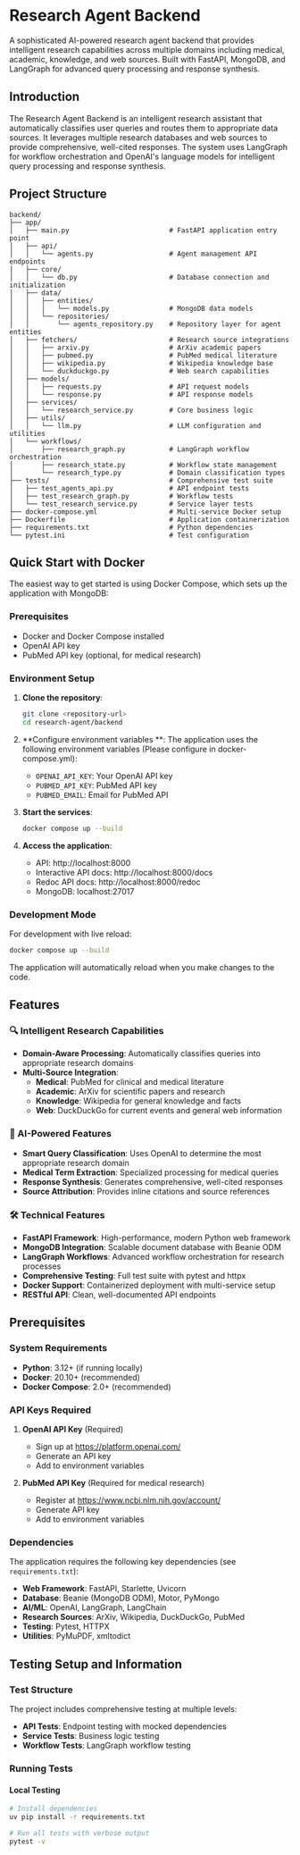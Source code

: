 # Research Agent Backend

A sophisticated AI-powered research agent backend that provides intelligent research capabilities across multiple domains including medical, academic, knowledge, and web sources. Built with FastAPI, MongoDB, and LangGraph for advanced query processing and response synthesis.

## Introduction

The Research Agent Backend is an intelligent research assistant that automatically classifies user queries and routes them to appropriate data sources. It leverages multiple research databases and web sources to provide comprehensive, well-cited responses. The system uses LangGraph for workflow orchestration and OpenAI's language models for intelligent query processing and response synthesis.

## Project Structure

```
backend/
├── app/
│   ├── main.py                         # FastAPI application entry point
│   ├── api/
│   │   └── agents.py                   # Agent management API endpoints
│   ├── core/
│   │   └── db.py                       # Database connection and initialization
│   ├── data/
│   │   ├── entities/
│   │   │   └── models.py               # MongoDB data models
│   │   └── repositories/
│   │       └── agents_repository.py    # Repository layer for agent entities
│   ├── fetchers/                       # Research source integrations
│   │   ├── arxiv.py                    # ArXiv academic papers
│   │   ├── pubmed.py                   # PubMed medical literature
│   │   ├── wikipedia.py                # Wikipedia knowledge base
│   │   └── duckduckgo.py               # Web search capabilities
│   ├── models/
│   │   ├── requests.py                 # API request models
│   │   └── response.py                 # API response models
│   ├── services/
│   │   └── research_service.py         # Core business logic
│   ├── utils/
│   │   └── llm.py                      # LLM configuration and utilities
│   └── workflows/
│       ├── research_graph.py           # LangGraph workflow orchestration
│       ├── research_state.py           # Workflow state management
│       └── research_type.py            # Domain classification types
├── tests/                              # Comprehensive test suite
│   ├── test_agents_api.py              # API endpoint tests
│   ├── test_research_graph.py          # Workflow tests
│   └── test_research_service.py        # Service layer tests
├── docker-compose.yml                  # Multi-service Docker setup
├── Dockerfile                          # Application containerization
├── requirements.txt                    # Python dependencies
└── pytest.ini                          # Test configuration
```

## Quick Start with Docker

The easiest way to get started is using Docker Compose, which sets up the application with MongoDB:

### Prerequisites

- Docker and Docker Compose installed
- OpenAI API key
- PubMed API key (optional, for medical research)

### Environment Setup

1. **Clone the repository**:
   ```bash
   git clone <repository-url>
   cd research-agent/backend
   ```

2. **Configure environment variables **:
   The application uses the following environment variables (Please configure in docker-compose.yml):
   - `OPENAI_API_KEY`: Your OpenAI API key
   - `PUBMED_API_KEY`: PubMed API key
   - `PUBMED_EMAIL`: Email for PubMed API

3. **Start the services**:
   ```bash
   docker compose up --build
   ```

4. **Access the application**:
   - API: http://localhost:8000
   - Interactive API docs: http://localhost:8000/docs
   - Redoc API docs: http://localhost:8000/redoc
   - MongoDB: localhost:27017

### Development Mode

For development with live reload:
```bash
docker compose up --build
```

The application will automatically reload when you make changes to the code.

## Features

### 🔍 Intelligent Research Capabilities

- **Domain-Aware Processing**: Automatically classifies queries into appropriate research domains
- **Multi-Source Integration**: 
  - **Medical**: PubMed for clinical and medical literature
  - **Academic**: ArXiv for scientific papers and research
  - **Knowledge**: Wikipedia for general knowledge and facts
  - **Web**: DuckDuckGo for current events and general web information

### 🤖 AI-Powered Features

- **Smart Query Classification**: Uses OpenAI to determine the most appropriate research domain
- **Medical Term Extraction**: Specialized processing for medical queries
- **Response Synthesis**: Generates comprehensive, well-cited responses
- **Source Attribution**: Provides inline citations and source references

### 🛠 Technical Features

- **FastAPI Framework**: High-performance, modern Python web framework
- **MongoDB Integration**: Scalable document database with Beanie ODM
- **LangGraph Workflows**: Advanced workflow orchestration for research processes
- **Comprehensive Testing**: Full test suite with pytest and httpx
- **Docker Support**: Containerized deployment with multi-service setup
- **RESTful API**: Clean, well-documented API endpoints

## Prerequisites

### System Requirements

- **Python**: 3.12+ (if running locally)
- **Docker**: 20.10+ (recommended)
- **Docker Compose**: 2.0+ (recommended)

### API Keys Required

1. **OpenAI API Key** (Required)
   - Sign up at https://platform.openai.com/
   - Generate an API key
   - Add to environment variables

2. **PubMed API Key** (Required for medical research)
   - Register at https://www.ncbi.nlm.nih.gov/account/
   - Generate API key
   - Add to environment variables

### Dependencies

The application requires the following key dependencies (see `requirements.txt`):

- **Web Framework**: FastAPI, Starlette, Uvicorn
- **Database**: Beanie (MongoDB ODM), Motor, PyMongo
- **AI/ML**: OpenAI, LangGraph, LangChain
- **Research Sources**: ArXiv, Wikipedia, DuckDuckGo, PubMed
- **Testing**: Pytest, HTTPX
- **Utilities**: PyMuPDF, xmltodict

## Testing Setup and Information

### Test Structure

The project includes comprehensive testing at multiple levels:

- **API Tests**: Endpoint testing with mocked dependencies
- **Service Tests**: Business logic testing
- **Workflow Tests**: LangGraph workflow testing

### Running Tests

#### Local Testing
```bash
# Install dependencies
uv pip install -r requirements.txt

# Run all tests with verbose output
pytest -v
```